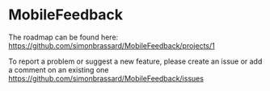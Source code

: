 # MobileFeedback

The roadmap can be found here: https://github.com/simonbrassard/MobileFeedback/projects/1

To report a problem or suggest a new feature, please create an issue or add a comment on an existing one
https://github.com/simonbrassard/MobileFeedback/issues
